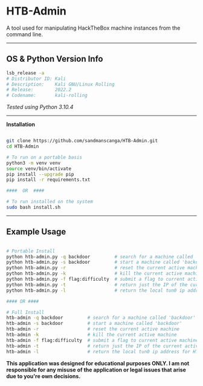 
# HTB-Admin

A tool used for manipulating HackTheBox machine instances from the command line.

---

## OS & Python Version Info

```bash
lsb_release -a
# Distributor ID: Kali
# Description:    Kali GNU/Linux Rolling
# Release:        2022.2
# Codename:       kali-rolling
```

*Tested using Python 3.10.4*

---

**Installation**

```bash

git clone https://github.com/sandmanscanga/HTB-Admin.git
cd HTB-Admin

# To run on a portable basis
python3 -m venv venv
source venv/bin/activate
pip install --upgrade pip
pip install -r requirements.txt

####  OR  ####

# To run installed on the system
sudo bash install.sh

```

---

## Example Usage

```bash

# Portable Install
python htb-admin.py -q backdoor         # search for a machine called 'backdoor'
python htb-admin.py -s backdoor         # start a machine called 'backdoor'
python htb-admin.py -r                  # reset the current active machine
python htb-admin.py -k                  # kill the current active machine
python htb-admin.py -f flag:difficulty  # submit a flag to current active machine
python htb-admin.py -t                  # return just the IP of the current active machine
python htb-admin.py -l                  # return the local tun0 ip address for HTB VPN

#### OR ####

# Full Install
htb-admin -q backdoor         # search for a machine called 'backdoor'
htb-admin -s backdoor         # start a machine called 'backdoor'
htb-admin -r                  # reset the current active machine
htb-admin -k                  # kill the current active machine
htb-admin -f flag:difficulty  # submit a flag to current active machine
htb-admin -t                  # return just the IP of the current active machine
htb-admin -l                  # return the local tun0 ip address for HTB VPN

```

**This application was designed for educational purposes ONLY. I am not responsible for any misuse of the application or legal issues that arise due to you're own decisions.**

